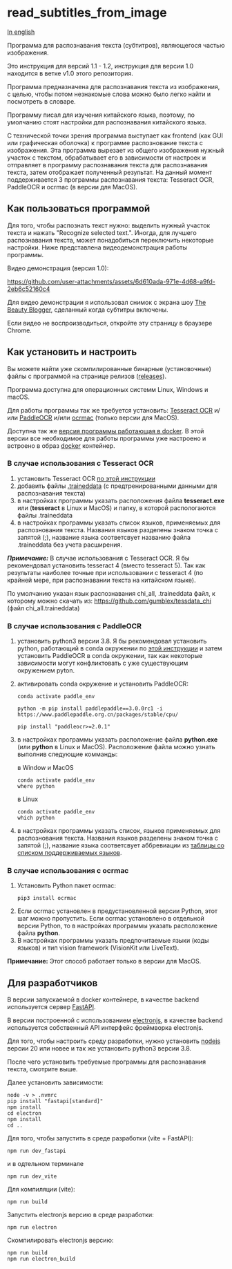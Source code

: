 # read_subtitles_from_image

[In english](README.md)

Программа для распознавания текста (субтитров), являющегося частью изображения.

Это инструкция для версий 1.1 - 1.2, инструкция для версии 1.0 находится в ветке v1.0 этого репозитория.

Программа предназначена для распознавания текста из изображения, с целью, чтобы потом незнакомые слова можно было легко найти и посмотреть в словаре. 

Программу писал для изучения китайского языка, поэтому, по умолчанию стоят настройки для распознавания китайского языка.

С технической точки зрения программа выступает как frontend (как GUI или графическая оболочка) к программе распознование текста с изображения. Эта программа вырезает из общего изображения нужный участок с текстом, обрабатывает его в зависимости от настроек и отправляет в программу распознавания текста для распознавания текста, затем отображает полученный результат. На данный момент поддерживается 3 программы распознавания текста: Tesseract OCR, PaddleOCR и ocrmac (в версии для MacOS).   

## Как пользоваться программой

Для того, чтобы распознать текст нужно: выделить нужный участок текста и нажать "Recognize selected text.". Иногда, для лучшего распознавания текста, может понадобиться переключить некоторые настройки. Ниже представлена видеодемонстрация работы программы.

Видео демонстрация (версия 1.0):

https://github.com/user-attachments/assets/6d610ada-971e-4d68-a9fd-2eb6c52160c4

Для видео демонстрации я использовал снимок с экрана шоу [The Beauty Blogger](https://wetv.vip/en/play/qgvq32ixh4yujoc-The%20Beauty%20Blogger/o0029e5dqz9-EP19%EF%BC%9AThe%20Beauty%20Blogger), сделанный когда субтитры включены.

Если видео не воспроизводиться, откройте эту страницу в браузере Chrome.

## Как установить и настроить

Вы можете найти уже скомпилированные бинарные (установочные) файлы с программой на странице релизов ([releases](https://github.com/BigIskander/read_subtitles_from_image/releases)).

Программа доступна для операционных системм Linux, Windows и macOS.

Для работы программы так же требуется установить: [Tesseract OCR](https://tesseract-ocr.github.io/) и/или [PaddleOCR](https://paddlepaddle.github.io/PaddleOCR/main/en/index.html) и/или [ocrmac](https://github.com/straussmaximilian/ocrmac) (только версии для MacOS).

Доступна так же [версия программы работающая в docker](https://hub.docker.com/r/bigiskander/read_subtitles_from_image). В этой версии все необходимое для работы программы уже настроено и встроено в образ [docker](https://www.docker.com/) контейнер.

### В случае использования с Tesseract OCR
1. установить Tesseract OCR [по этой инструкции](https://github.com/tesseract-ocr/tesseract?tab=readme-ov-file#installing-tesseract) 
2. добавить файлы [.traineddata](https://github.com/tesseract-ocr/tessdata) (с предтренированными данными для распознавания текста) 
3. в настройках программы указать расположения файла **tesseract.exe** или (**tesseract** в Linux и MacOS) и папку, в которой распологаются файлы .traineddata
4. в настройках программы указать список языков, применяемых для распознования текста. Названия языков разделены знаком точка с запятой (;), название языка соответсвует названию файла .traineddata без учета расширения.

***Примечание:*** В случае использования с Tesseract OCR. Я бы рекомендовал установить tesseract 4 (вместо tesseract 5). Так как результаты наиболее точные при использовании с tesseract 4 (по крайней мере, при распознавании текста на китайском языке).

По умолчанию указан язык распознавания chi_all, .traineddata  файл,  к которому можно скачать из: https://github.com/gumblex/tessdata_chi (файл chi_all.traineddata)

### В случае использования с PaddleOCR
1. установить python3 версии 3.8. Я бы рекомендовал установить python, работающий в conda окружении по [этой инструкции](https://paddlepaddle.github.io/PaddleOCR/main/en/ppocr/environment.html) и затем установить PaddleOCR в conda окружении, так как некоторые зависимости могут конфликтовать с уже существующим окружением pyton.
2. активировать conda окружение и установить PaddleOCR:
    ```
    conda activate paddle_env

    python -m pip install paddlepaddle==3.0.0rc1 -i https://www.paddlepaddle.org.cn/packages/stable/cpu/

    pip install "paddleocr>=2.0.1"
    ```
3. в настройках программы указать расположение файла **python.exe** (или **python** в Linux и MacOS). Расположение файла можно узнать выполнив следующие комманды:
    
    в Window и MacOS
    ```
    conda activate paddle_env
    where python
    ```

    в Linux
    ```
    conda activate paddle_env
    which python
    ```
4. в настройках программы указать список, языков применяемых для распознования текста. Названия языков разделены знаком точка с запятой (;), название языка соответсвует аббревиации из [таблицы со списком поддерживаемых языков](https://paddlepaddle.github.io/PaddleOCR/main/en/ppocr/blog/multi_languages.html#5-support-languages-and-abbreviations).

### В случае использования с ocrmac
1. Установить Python пакет ocrmac:
    ```
    pip3 install ocrmac
    ```
2. Если ocrmac установлен в предустановленной версии Python, этот шаг можно пропустить. Если ocrmac установлено в отдельной версии Python, то в настройках программы указать расположение файла **python**.
3. В настройках программы указать предпочитаемые языки (коды языков) и тип vision framework (VisionKit или LiveText).

**Примечание:** Этот способ работает только в версии для MacOS.

## Для разработчиков

В версии запускаемой в docker контейнере, в качестве backend используется сервер [FastAPI](https://fastapi.tiangolo.com/). 

В версии построенной с использованием [electronjs](https://www.electronjs.org/), в качестве backend используется собственный API интерфейс фреймворка electronjs.

Для того, чтобы настроить среду разработки, нужно установить [nodejs](https://nodejs.org/en) версии 20 или новее и так же установить python3 версии 3.8.

После чего установить требуемые программы для распознавания текста, смотрите выше.

Далее установить зависимости:
```
node -v > .nvmrc
pip install "fastapi[standard]"
npm install
cd electron
npm install
cd ..
```

Для того, чтобы запустить в среде разработки (vite + FastAPI):
```
npm run dev_fastapi
```
и в одтельном терминале
```
npm run dev_vite
```

Для компиляции (vite):
```
npm run build
```

Запустить electronjs версию в среде разработки:
```
npm run electron
```

Скомпилировать electronjs версию:
```
npm run build
npm run electron_build
```
